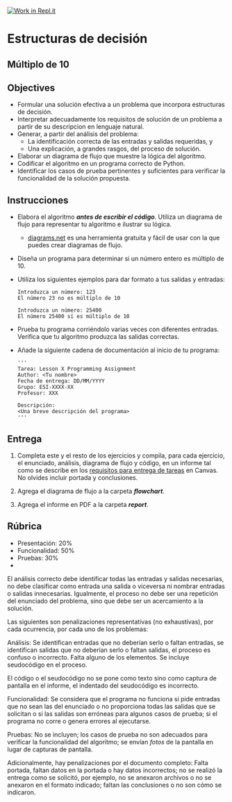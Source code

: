 [![Work in Repl.it](https://classroom.github.com/assets/work-in-replit-14baed9a392b3a25080506f3b7b6d57f295ec2978f6f33ec97e36a161684cbe9.svg)](https://classroom.github.com/online_ide?assignment_repo_id=4207946&assignment_repo_type=AssignmentRepo)
# Estructuras de decisión

## Múltiplo de 10

## Objectives
- Formular una solución efectiva a un problema que incorpora estructuras de decisión.
- Interpretar adecuadamente los requisitos de solución de un problema a partir de su descripcion en lenguaje natural.
- Generar, a partir del análisis del problema:
    - La identificación correcta de las entradas y salidas requeridas, y
    - Una explicación, a grandes rasgos, del proceso de solución.
- Elaborar un diagrama de flujo que muestre la lógica del algoritmo.
- Codificar el algoritmo en un programa correcto de Python.
- Identificar los casos de prueba pertinentes y suficientes para verificar la funcionalidad de la solución propuesta.

## Instrucciones
- Elabora el algoritmo ***antes de escribir el código***. Utiliza un diagrama de flujo para representar tu algoritmo e ilustrar su lógica.
    - [diagrams.net](https://app.diagrams.net/) es una herramienta gratuita y fácil de usar con la que puedes crear diagramas de flujo. 

- Diseña un programa para determinar si un número entero es múltiplo de 10.
   
- Utiliza los siguientes ejemplos para dar formato a tus salidas y entradas:
  ```
  Introduzca un número: 123
  El número 23 no es múltiplo de 10
  
  Introduzca un número: 25400
  El número 25400 sí es múltiplo de 10
  ```
    
- Prueba tu programa corriéndolo varias veces con diferentes entradas. Verifica que tu algoritmo produzca las salidas correctas.

- Añade la siguiente cadena de documentación al inicio de tu programa:
  ```
  '''
  Tarea: Lesson X Programming Assignment
  Author: <Tu nombre>
  Fecha de entrega: DD/MM/YYYY
  Grupo: ESI-XXXX-XX
  Profesor: XXX

  Descripción:
  <Una breve descripción del programa>
  '''
  ```
  
## Entrega
1. Completa este y el resto de los ejercicios y compila, para cada ejercicio, el enunciado, análisis, diagrama de flujo y código, en un informe tal como se describe en los [requisitos para entrega de tareas](https://canvas.iteso.mx/courses/12856/modules/items/418369) en Canvas. No olvides incluir portada y conclusiones.

2. Agrega el diagrama de flujo a la carpeta ***flowchart***.

3. Agrega el informe en PDF a la carpeta ***report***.
    
## Rúbrica
- Presentación: 20%
- Funcionalidad: 50%
- Pruebas: 30%
- 
El análisis correcto debe identificar todas las entradas y salidas necesarias, no debe clasificar como entrada una salida o viceversa ni nombrar entradas o salidas innecesarias. Igualmente, el proceso no debe ser una repetición del enunciado del problema, sino que debe ser un acercamiento a la solución.

Las siguientes son penalizaciones representativas (no exhaustivas), por cada ocurrencia, por cada uno de los problemas:

Análisis: Se identifican entradas que no deberían serlo o faltan entradas, se identifican salidas que no deberían serlo o faltan salidas, el proceso es confuso o incorrecto. Falta alguno de los elementos. Se incluye seudocódigo en el proceso.

El código o el seudocódigo no se pone como texto sino como captura de pantalla en el informe, el indentado del seudocódigo es incorrecto.

Funcionalidad: Se considera que el programa no funciona si pide entradas que no sean las del enunciado o no proporciona todas las salidas que se solicitan o si las salidas son erróneas para algunos casos de prueba; si el programa no corre o genera errores al ejecutarse.

Pruebas: No se incluyen; los casos de prueba no son adecuados para verificar la funcionalidad del algoritmo; se envían *fotos* de la pantalla en lugar de capturas de pantalla.

Adicionalmente, hay penalizaciones por el documento completo: Falta portada, faltan datos en la portada o hay datos incorrectos; no se realizó la entrega como se solicitó, por ejemplo, no se anexaron archivos o no se anexaron en el formato indicado; faltan las conclusiones o no son cómo se indicaron.
